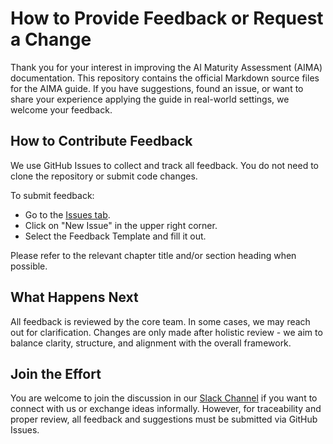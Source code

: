 # How to Provide Feedback or Request a Change

Thank you for your interest in improving the AI Maturity Assessment (AIMA) documentation.
This repository contains the official Markdown source files for the AIMA guide. If you have suggestions, found an issue, or want to share your experience applying the guide in real-world settings, we welcome your feedback.

## How to Contribute Feedback

We use GitHub Issues to collect and track all feedback. You do not need to clone the repository or submit code changes.

To submit feedback:

* Go to the [Issues tab](https://github.com/OWASP/www-project-ai-maturity-assessment/issues).
* Click on "New Issue" in the upper right corner.
* Select the Feedback Template and fill it out.

Please refer to the relevant chapter title and/or section heading when possible.

## What Happens Next

All feedback is reviewed by the core team. In some cases, we may reach out for clarification.
Changes are only made after holistic review - we aim to balance clarity, structure, and alignment with the overall framework.

## Join the Effort 

You are welcome to join the discussion in our [Slack Channel](https://owasp.slack.com/archives/C089K6KFZMG) if you want to connect with us or exchange ideas informally. However, for traceability and proper review, all feedback and suggestions must be submitted via GitHub Issues.